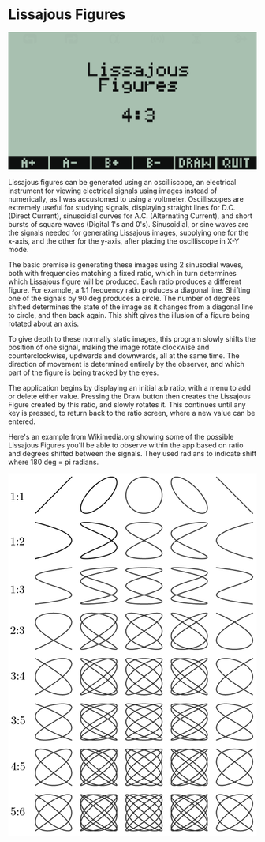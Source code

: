 # Lissajous Figures

![Screenshot of Lissajous Figures](https://github.com/yeri63-hp48g/Lissajous-Figures/blob/main/Lissajous.png)

Lissajous figures can be generated using an oscilliscope, an electrical instrument for viewing electrical signals using images instead of numerically, as I was accustomed to using a voltmeter. Oscilliscopes are extremely useful for studying signals, displaying straight lines for D.C. (Direct Current), sinusoidial curves for A.C. (Alternating Current), and short bursts of square waves (Digital 1's and 0's). Sinusoidial, or sine waves are the signals needed for generating Lissajous images, supplying one for the x-axis, and the other for the y-axis, after placing the oscilliscope in X-Y mode.

The basic premise is generating these images using 2 sinusodial waves, both with frequencies matching a fixed ratio, which in turn determines which Lissajous figure will be produced. Each ratio produces a different figure. For example, a 1:1 frequency ratio produces a diagonal line. Shifting one of the signals by 90 deg produces a circle. The number of degrees shifted determines the state of the image as it changes from a diagonal line to circle, and then back again. This shift gives the illusion of a figure being rotated about an axis.

To give depth to these normally static images, this program slowly shifts the position of one signal, making the image rotate clockwise and counterclockwise, updwards and downwards, all at the same time. The direction of movement is determined entirely by the observer, and which part of the figure is being tracked by the eyes.

The application begins by displaying an initial a:b ratio, with a menu to add or delete either value. Pressing the Draw button then creates the Lissajous Figure created by this ratio, and slowly rotates it. This continues until any key is pressed, to return back to the ratio screen, where a new value can be entered. 

Here's an example from Wikimedia.org showing some of the possible Lissajous Figures you'll be able to observe within the app based on ratio and degrees shifted between the signals. They used radians to indicate shift where 180 deg = pi radians.

![Lissajous Patterns](https://github.com/yeri63-hp48g/Lissajous-Figures/blob/main/Lissajous_patterns.png)
